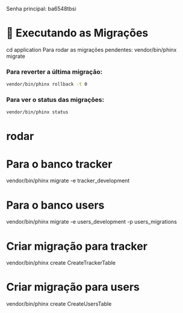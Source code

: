 Senha principal: ba6548tbsi

# 🚀 Executando as Migrações
cd application
Para rodar as migrações pendentes:
vendor/bin/phinx migrate 

### Para reverter a última migração:
```bash
vendor/bin/phinx rollback -t 0
```



### Para ver o status das migrações:

```bash
vendor/bin/phinx status
```

# rodar
# Para o banco tracker
vendor/bin/phinx migrate -e tracker_development

# Para o banco users
vendor/bin/phinx migrate -e users_development -p users_migrations



# Criar migração para tracker
vendor/bin/phinx create CreateTrackerTable

# Criar migração para users
vendor/bin/phinx create CreateUsersTable